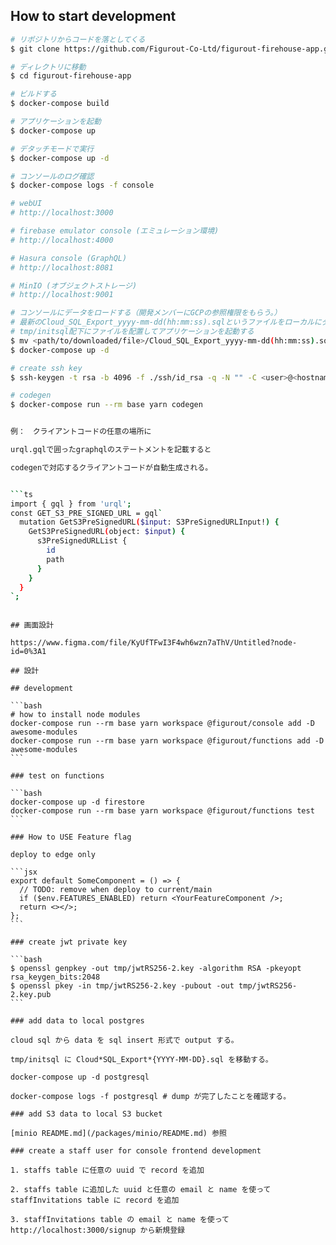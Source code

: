 ## How to start development

````bash
# リポジトリからコードを落としてくる
$ git clone https://github.com/Figurout-Co-Ltd/figurout-firehouse-app.git

# ディレクトリに移動
$ cd figurout-firehouse-app

# ビルドする
$ docker-compose build

# アプリケーションを起動
$ docker-compose up

# デタッチモードで実行
$ docker-compose up -d

# コンソールのログ確認
$ docker-compose logs -f console

# webUI
# http://localhost:3000

# firebase emulator console (エミュレーション環境)
# http://localhost:4000

# Hasura console (GraphQL)
# http://localhost:8081

# MinIO (オブジェクトストレージ)
# http://localhost:9001

# コンソールにデータをロードする（開発メンバーにGCPの参照権限をもらう。）
# 最新のCloud_SQL_Export_yyyy-mm-dd(hh:mm:ss).sqlというファイルをローカルにダウンロード
# tmp/initsql配下にファイルを配置してアプリケーションを起動する
$ mv <path/to/downloaded/file>/Cloud_SQL_Export_yyyy-mm-dd(hh:mm:ss).sql tmp/initsql
$ docker-compose up -d

# create ssh key
$ ssh-keygen -t rsa -b 4096 -f ./ssh/id_rsa -q -N "" -C <user>@<hostname>

# codegen
$ docker-compose run --rm base yarn codegen


例：　クライアントコードの任意の場所に

urql.gqlで囲ったgraphqlのステートメントを記載すると

codegenで対応するクライアントコードが自動生成される。


```ts
import { gql } from 'urql';
const GET_S3_PRE_SIGNED_URL = gql`
  mutation GetS3PreSignedURL($input: S3PreSignedURLInput!) {
    GetS3PreSignedURL(object: $input) {
      s3PreSignedURLList {
        id
        path
      }
    }
  }
`;
````

````

## 画面設計

https://www.figma.com/file/KyUfTFwI3F4wh6wzn7aThV/Untitled?node-id=0%3A1

## 設計

## development

```bash
# how to install node modules
docker-compose run --rm base yarn workspace @figurout/console add -D awesome-modules
docker-compose run --rm base yarn workspace @figurout/functions add -D awesome-modules
```

### test on functions

```bash
docker-compose up -d firestore
docker-compose run --rm base yarn workspace @figurout/functions test
```

### How to USE Feature flag

deploy to edge only

```jsx
export default SomeComponent = () => {
  // TODO: remove when deploy to current/main
  if ($env.FEATURES_ENABLED) return <YourFeatureComponent />;
  return <></>;
};
```

### create jwt private key

```bash
$ openssl genpkey -out tmp/jwtRS256-2.key -algorithm RSA -pkeyopt rsa_keygen_bits:2048
$ openssl pkey -in tmp/jwtRS256-2.key -pubout -out tmp/jwtRS256-2.key.pub
```

### add data to local postgres

cloud sql から data を sql insert 形式で output する。

tmp/initsql に Cloud*SQL_Export*{YYYY-MM-DD}.sql を移動する。

docker-compose up -d postgresql

docker-compose logs -f postgresql # dump が完了したことを確認する。

### add S3 data to local S3 bucket

[minio README.md](/packages/minio/README.md) 参照

### create a staff user for console frontend development

1. staffs table に任意の uuid で record を追加

2. staffs table に追加した uuid と任意の email と name を使って staffInvitations table に record を追加

3. staffInvitations table の email と name を使って http://localhost:3000/signup から新規登録
````
